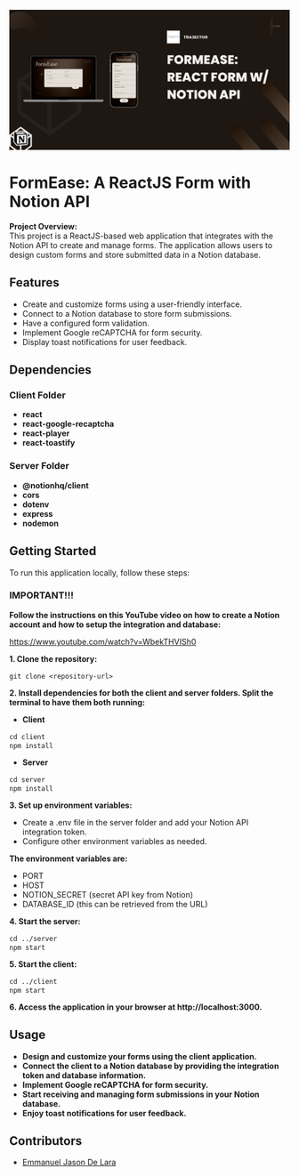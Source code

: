 ![FormEase](./client/src/assets/banner.png)

# FormEase: A ReactJS Form with Notion API

**Project Overview:**  
This project is a ReactJS-based web application that integrates with the Notion API to create and manage forms. The application allows users to design custom forms and store submitted data in a Notion database.

## Features

- Create and customize forms using a user-friendly interface.
- Connect to a Notion database to store form submissions.
- Have a configured form validation.
- Implement Google reCAPTCHA for form security.
- Display toast notifications for user feedback.

## Dependencies

### Client Folder

- **react**
- **react-google-recaptcha**
- **react-player**
- **react-toastify**

### Server Folder

- **@notionhq/client**
- **cors**
- **dotenv**
- **express**
- **nodemon**

## Getting Started

To run this application locally, follow these steps:

### IMPORTANT!!!

**Follow the instructions on this YouTube video on how to create a Notion account and how to setup the integration and database:**

<u>https://www.youtube.com/watch?v=WbekTHVISh0</u>

**1. Clone the repository:**

```
git clone <repository-url>
```

**2. Install dependencies for both the client and server folders. Split the terminal to have them both running:**

- **Client**

```
cd client
npm install

```

- **Server**

```
cd server
npm install

```

**3. Set up environment variables:**

- Create a .env file in the server folder and add your Notion API integration token.
- Configure other environment variables as needed.

**The environment variables are:**

- PORT
- HOST
- NOTION_SECRET (secret API key from Notion)
- DATABASE_ID (this can be retrieved from the URL)

**4. Start the server:**

```
cd ../server
npm start

```

**5. Start the client:**

```
cd ../client
npm start

```

**6. Access the application in your browser at http://localhost:3000.**

## Usage

- **Design and customize your forms using the client application.**
- **Connect the client to a Notion database by providing the integration token and database information.**
- **Implement Google reCAPTCHA for form security.**
- **Start receiving and managing form submissions in your Notion database.**
- **Enjoy toast notifications for user feedback.**

## Contributors

- <u>Emmanuel Jason De Lara</u>
